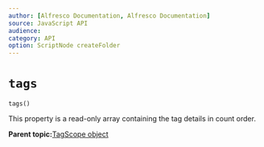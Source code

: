 ```yaml
---
author: [Alfresco Documentation, Alfresco Documentation]
source: JavaScript API
audience: 
category: API
option: ScriptNode createFolder
---
```


# `tags`

`tags()`

This property is a read-only array containing the tag details in count order.

**Parent topic:**[TagScope object](../references/API-JS-tagScope.md)

